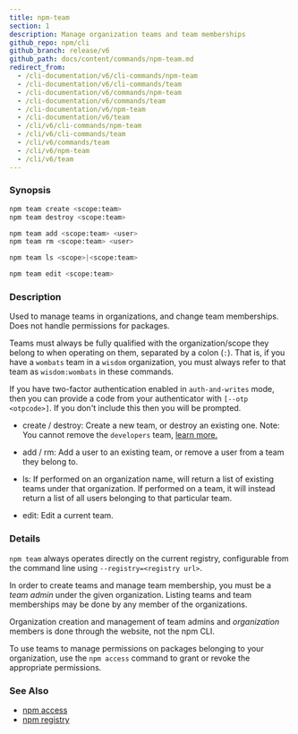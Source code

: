 ```yaml
---
title: npm-team
section: 1
description: Manage organization teams and team memberships
github_repo: npm/cli
github_branch: release/v6
github_path: docs/content/commands/npm-team.md
redirect_from:
  - /cli-documentation/v6/cli-commands/npm-team
  - /cli-documentation/v6/cli-commands/team
  - /cli-documentation/v6/commands/npm-team
  - /cli-documentation/v6/commands/team
  - /cli-documentation/v6/npm-team
  - /cli-documentation/v6/team
  - /cli/v6/cli-commands/npm-team
  - /cli/v6/cli-commands/team
  - /cli/v6/commands/team
  - /cli/v6/npm-team
  - /cli/v6/team
---
```


### Synopsis

```bash
npm team create <scope:team>
npm team destroy <scope:team>

npm team add <scope:team> <user>
npm team rm <scope:team> <user>

npm team ls <scope>|<scope:team>

npm team edit <scope:team>
```

### Description

Used to manage teams in organizations, and change team memberships. Does not handle permissions for packages.

Teams must always be fully qualified with the organization/scope they belong to when operating on them, separated by a colon (`:`). That is, if you have a `wombats` team in a `wisdom` organization, you must always refer to that team as `wisdom:wombats` in these commands.

If you have two-factor authentication enabled in `auth-and-writes` mode, then you can provide a code from your authenticator with `[--otp <otpcode>]`. If you don't include this then you will be prompted.

- create / destroy: Create a new team, or destroy an existing one. Note: You cannot remove the `developers` team, <a href="https://docs.npmjs.com/about-developers-team" target="_blank">learn more.</a>
- add / rm: Add a user to an existing team, or remove a user from a team they belong to.

- ls: If performed on an organization name, will return a list of existing teams under that organization. If performed on a team, it will instead return a list of all users belonging to that particular team.

- edit: Edit a current team.

### Details

`npm team` always operates directly on the current registry, configurable from the command line using `--registry=<registry url>`.

In order to create teams and manage team membership, you must be a _team admin_ under the given organization. Listing teams and team memberships may be done by any member of the organizations.

Organization creation and management of team admins and _organization_ members is done through the website, not the npm CLI.

To use teams to manage permissions on packages belonging to your organization, use the `npm access` command to grant or revoke the appropriate permissions.

### See Also

- [npm access](/cli/v6/commands/npm-access)
- [npm registry](/cli/v6/using-npm/registry)
